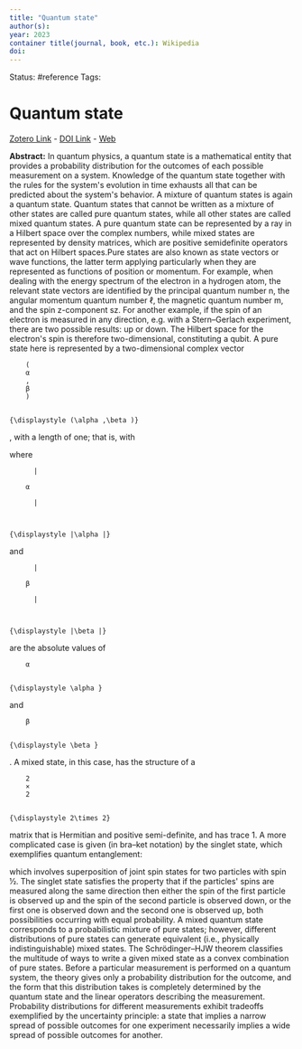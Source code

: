 ```yaml
---
title: "Quantum state"
author(s): 
year: 2023
container title(journal, book, etc.): Wikipedia
doi: 
---
```

Status: #reference
Tags:
# Quantum state
[Zotero Link](zotero://select/items/@2023_QuantumState) - [DOI Link](https://doi.org/) - [Web](https://en.wikipedia.org/w/index.php?title=Quantum_state&oldid=1147486486)

**Abstract:** In quantum physics, a quantum state is a mathematical entity that provides a probability distribution for the outcomes of each possible measurement on a system. Knowledge of the quantum state together with the rules for the system's evolution in time exhausts all that can be predicted about the system's behavior. A mixture of quantum states is again a quantum state. Quantum states that cannot be written as a mixture of other states are called pure quantum states, while all other states are called mixed quantum states. A pure quantum state can be represented by a ray in a Hilbert space over the complex numbers, while mixed states are represented by density matrices, which are positive semidefinite operators that act on Hilbert spaces.Pure states are also known as state vectors or wave functions, the latter term applying particularly when they are represented as functions of position or momentum. For example, when dealing with the energy spectrum of the electron in a hydrogen atom, the relevant state vectors are identified by the principal quantum number n, the angular momentum quantum number ℓ, the magnetic quantum number m, and the spin z-component sz. For another example, if the spin of an electron is measured in any direction, e.g. with a Stern–Gerlach experiment, there are two possible results: up or down. The Hilbert space for the electron's spin is therefore two-dimensional, constituting a qubit. A pure state here is represented by a two-dimensional complex vector 
  
    
      
        (
        α
        ,
        β
        )
      
    
    {\displaystyle (\alpha ,\beta )}
  , with a length of one; that is, with

where 
  
    
      
        
          |
        
        α
        
          |
        
      
    
    {\displaystyle |\alpha |}
   and 
  
    
      
        
          |
        
        β
        
          |
        
      
    
    {\displaystyle |\beta |}
   are the absolute values of 
  
    
      
        α
      
    
    {\displaystyle \alpha }
   and 
  
    
      
        β
      
    
    {\displaystyle \beta }
  . A mixed state, in this case, has the structure of a 
  
    
      
        2
        ×
        2
      
    
    {\displaystyle 2\times 2}
   matrix that is Hermitian and positive semi-definite, and has trace 1. A more complicated case is given (in bra–ket notation) by the singlet state, which exemplifies quantum entanglement:

which involves superposition of joint spin states for two particles with spin 1⁄2. The singlet state satisfies the property that if the particles' spins are measured along the same direction then either the spin of the first particle is observed up and the spin of the second particle is observed down, or the first one is observed down and the second one is observed up, both possibilities occurring with equal probability.
A mixed quantum state corresponds to a probabilistic mixture of pure states; however, different distributions of pure states can generate equivalent (i.e., physically indistinguishable) mixed states. The Schrödinger–HJW theorem classifies the multitude of ways to write a given mixed state as a convex combination of pure states. Before a particular measurement is performed on a quantum system, the theory gives only a probability distribution for the outcome, and the form that this distribution takes is completely determined by the quantum state and the linear operators describing the measurement. Probability distributions for different measurements exhibit tradeoffs exemplified by the uncertainty principle: a state that implies a narrow spread of possible outcomes for one experiment necessarily implies a wide spread of possible outcomes for another.
